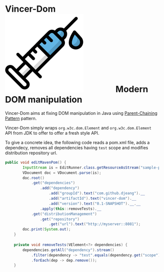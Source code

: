 # Vincer-Dom &nbsp; &nbsp; &nbsp; &nbsp; &nbsp; &nbsp; &nbsp; &nbsp; &nbsp;<img src="syringe.svg"/> &nbsp; &nbsp; &nbsp; &nbsp; &nbsp; &nbsp; &nbsp; &nbsp;Modern DOM manipulation  

Vincer-Dom aims at fixing DOM manipulation in Java using  [Parent-Chaining Pattern](https://github.com/djeang/parent-chaining/blob/master/readme.md) pattern.

Vincer-Dom simply wraps `org.w3c.dom.Element` and `org.w3c.dom.Element` API from JDK to offer 
to offer a fresh style API.

To give a concrete idea, the following code reads a pom.xml file, adds a dependecy, removes all dependencies having `test` scope and modifies distribution repository url.

```Java
public void editMavenPom() {
        InputStream is = EditRunner.class.getResourceAsStream("sample-pom.xml");
        VDocument doc = VDocument.parse(is);
        doc.root()
            .get("dependencies")
                .add("dependency")
                    .add("groupId").text("com.github.djeang").__
                    .add("artifactId").text("vincer-dom").__
                    .add("version").text("0.1-SNAPSHOT").__.__
                .apply(this::removeTests).__
            .get("distributionManagement")
                .get("repository")
                    .get("url").text("http://myserver::8081");
        doc.print(System.out);
    }

    private void removeTests(VElement<?> dependencies) {
        dependencies.getAll("dependency").stream()
            .filter(dependency -> "test".equals(dependency.get("scope").getText()))
            .forEach(dep -> dep.remove());
    }
```

